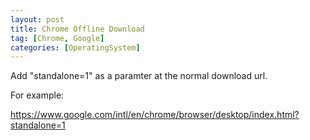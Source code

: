 ```yaml
---
layout: post
title: Chrome Offline Download
tag: [Chrome, Google]
categories: [OperatingSystem]
---
```


Add "standalone=1" as a paramter at the normal download url.

<!--break-->

For example:

https://www.google.com/intl/en/chrome/browser/desktop/index.html?standalone=1
